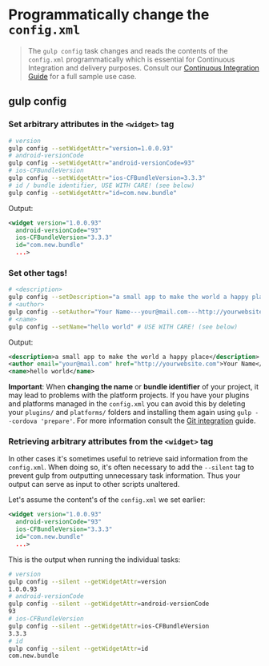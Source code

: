 # Programmatically change the `config.xml`

> The `gulp config` task changes and reads the contents of the `config.xml` programmatically which is essential for Continuous Integration and delivery purposes. Consult our [Continuous Integration Guide](./ci.md) for a full sample use case.

## gulp config

### Set arbitrary attributes in the `<widget>` tag

```sh
# version
gulp config --setWidgetAttr="version=1.0.0.93"
# android-versionCode
gulp config --setWidgetAttr="android-versionCode=93"
# ios-CFBundleVersion
gulp config --setWidgetAttr="ios-CFBundleVersion=3.3.3"
# id / bundle identifier, USE WITH CARE! (see below)
gulp config --setWidgetAttr="id=com.new.bundle"
```

Output:

```xml
<widget version="1.0.0.93"
  android-versionCode="93"
  ios-CFBundleVersion="3.3.3"
  id="com.new.bundle"
  ...>
```
### Set other tags!

```sh
# <description>
gulp config --setDescription="a small app to make the world a happy place"
# <author>
gulp config --setAuthor="Your Name---your@mail.com---http://yourwebsite.com"
# <name>
gulp config --setName="hello world" # USE WITH CARE! (see below)
```

Output:

```xml
<description>a small app to make the world a happy place</description>
<author email="your@mail.com" href="http://yourwebsite.com">Your Name</author>
<name>hello world</name>
```
**Important**: When **changing the name** or **bundle identifier** of your project, it may lead to problems with the platform projects. If you have your plugins and platforms managed in the `config.xml` you can avoid this by deleting your `plugins/` and `platforms/` folders and installing them again using `gulp --cordova 'prepare'`. For more information consult the [Git integration](./git_integration.md) guide.

### Retrieving arbitrary attributes from the `<widget>` tag
In other cases it's sometimes useful to retrieve said information from the `config.xml`. When doing so, it's often necessary to add the `--silent` tag to prevent gulp from outputting unnecessary task information. Thus your output can serve as input to other scripts unaltered.

Let's assume the content's of the `config.xml` we set earlier:
```xml
<widget version="1.0.0.93"
  android-versionCode="93"
  ios-CFBundleVersion="3.3.3"
  id="com.new.bundle"
  ...>
```

This is the output when running the individual tasks:
```sh
# version
gulp config --silent --getWidgetAttr=version
1.0.0.93
# android-versionCode
gulp config --silent --getWidgetAttr=android-versionCode
93
# ios-CFBundleVersion
gulp config --silent --getWidgetAttr=ios-CFBundleVersion
3.3.3
# id
gulp config --silent --getWidgetAttr=id
com.new.bundle
```
